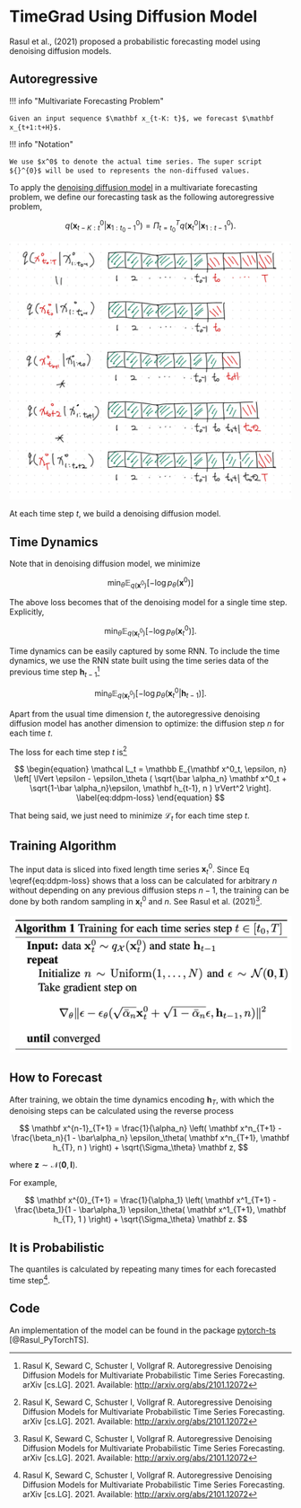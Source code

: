 # TimeGrad Using Diffusion Model

Rasul et al., (2021) proposed a probabilistic forecasting model using denoising diffusion models.

## Autoregressive

!!! info "Multivariate Forecasting Problem"

    Given an input sequence $\mathbf x_{t-K: t}$, we forecast $\mathbf x_{t+1:t+H}$.


!!! info "Notation"

    We use $x^0$ to denote the actual time series. The super script ${}^{0}$ will be used to represents the non-diffused values.

To apply the [denoising diffusion model](../../energy-based-models/ebm.diffusion) in a multivariate forecasting problem, we define our forecasting task as the following autoregressive problem,

$$
q(\mathbf x^0_{t - K:t} \vert \mathbf x^0_{1:t_0 - 1}) = \Pi_{t=t_0}^T q(\mathbf x^0_t \vert \mathbf x^0_{1:t-1}).
$$

![AR](assets/timeseries.deep-learning.timegrad/ar-denoising-diffusion-model-problem.jpg)

At each time step $t$, we build a denoising diffusion model.

## Time Dynamics

Note that in denoising diffusion model, we minimize

$$
\operatorname{min}_\theta \mathbb E_{q(\mathbf x^0)} \left[ -\log p_\theta (\mathbf x^0) \right]
$$

The above loss becomes that of the denoising model for a single time step. Explicitly,

$$
\operatorname{min}_\theta \mathbb E_{q(\mathbf x^0_t )} \left[ -\log p_\theta (\mathbf x^0_t) \right].
$$

Time dynamics can be easily captured by some RNN. To include the time dynamics, we use the RNN state built using the time series data of the previous time step $\mathbf h_{t-1}$[^Rasul2021]

$$
\operatorname{min}_\theta \mathbb E_{q(\mathbf x^0_t )} \left[ -\log p_\theta (\mathbf x^0_t \vert \mathbf h_{t-1}) \right].
$$

Apart from the usual time dimension $t$, the autoregressive denoising diffusion model has another dimension to optimize: the diffusion step $n$ for each time $t$.

The loss for each time step $t$ is[^Rasul2021]

$$
\begin{equation}
\mathcal L_t = \mathbb E_{\mathbf x^0_t, \epsilon, n} \left[ \lVert \epsilon - \epsilon_\theta ( \sqrt{\bar \alpha_n} \mathbf x^0_t + \sqrt{1-\bar \alpha_n}\epsilon, \mathbf h_{t-1}, n ) \rVert^2  \right].
\label{eq:ddpm-loss}
\end{equation}
$$

That being said, we just need to minimize $\mathcal L_t$ for each time step $t$.

## Training Algorithm

The input data is sliced into fixed length time series $\mathbf x_t^0$. Since Eq \eqref{eq:ddpm-loss} shows that a loss can be calculated for arbitrary $n$ without depending on any previous diffusion steps $n-1$, the training can be done by both random sampling in $\mathbf x_t^0$ and $n$. See Rasul et al. (2021)[^Rasul2021].

![Training](assets/timeseries.deep-learning.timegrad/ar-ddpm-train.png)


## How to Forecast

After training, we obtain the time dynamics encoding $\mathbf h_T$, with which the denoising steps can be calculated using the reverse process

$$
\mathbf x^{n-1}_{T+1} = \frac{1}{\alpha_n} \left( \mathbf x^n_{T+1} - \frac{\beta_n}{1 - \bar\alpha_n} \epsilon_\theta( \mathbf x^n_{T+1}, \mathbf h_{T}, n ) \right) + \sqrt{\Sigma_\theta} \mathbf z,
$$

where $\mathbf z \sim \mathcal N(\mathbf 0, \mathbf I)$.

For example,

$$
\mathbf x^{0}_{T+1} = \frac{1}{\alpha_1} \left( \mathbf x^1_{T+1} - \frac{\beta_1}{1 - \bar\alpha_1} \epsilon_\theta( \mathbf x^1_{T+1}, \mathbf h_{T}, 1 ) \right) + \sqrt{\Sigma_\theta} \mathbf z.
$$


## It is Probabilistic

The quantiles is calculated by repeating many times for each forecasted time step[^Rasul2021].

## Code

An implementation of the model can be found in the package [pytorch-ts](https://github.com/zalandoresearch/pytorch-ts) [@Rasul_PyTorchTS].


[^Rasul2021]: Rasul K, Seward C, Schuster I, Vollgraf R. Autoregressive Denoising Diffusion Models for Multivariate Probabilistic Time Series Forecasting. arXiv [cs.LG]. 2021. Available: http://arxiv.org/abs/2101.12072
